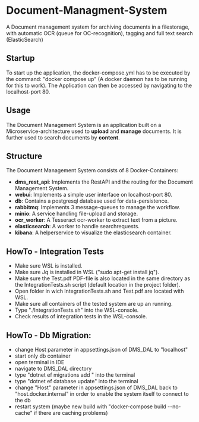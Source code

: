 # Document-Managment-System
A Document management system for archiving documents in a filestorage, with automatic OCR (queue for OC-recognition), tagging and full text search (ElasticSearch)

## Startup
To start up the application, the docker-compose.yml has to be executed by the command: "docker compose up" (A docker daemon has to be running for this to work). The Application can then be accessed by navigating to the localhost-port 80.
## Usage
The Document Management System is an application built on a Microservice-architecture used to **upload** and **manage** documents. It is further used to search documents by **content**. 
## Structure
The Document Management System consists of 8 Docker-Containers:
- **dms_rest_api**: Implements the RestAPI and the routing for the Document Management System.
- **webui**: Implements a simple user interface on localhost-port 80.
- **db**: Contains a postgresql database used for data-persistence.
- **rabbitmq**: Implements 3 message-queues to manage the workflow.
- **minio**: A service handling file-upload and storage.
- **ocr_worker**: A Tesseract ocr-worker to extract text from a picture.
- **elasticsearch**: A worker to handle searchrequests.
- **kibana**: A helperservice to visualize the elasticsearch container.

## HowTo - Integration Tests
- Make sure WSL is installed.
- Make sure Jq is installed in WSL ("sudo apt-get install jq").
- Make sure the Test.pdf PDF-file is also located in the same directory as the IntegrationTests.sh script (default location in the project folder).
- Open folder in wich IntegrationTests.sh and Test.pdf are located with WSL.
- Make sure all containers of the tested system are up an running.
- Type "./IntegrationTests.sh" into the WSL-console.
- Check results of integration tests in the WSL-console.

## HowTo - Db Migration:
- change Host parameter in appsettings.json of DMS_DAL to "localhost"
- start only db container
- open terminal in IDE
- navigate to DMS_DAL directory
- type "dotnet ef migrations add <migration-name>" into the terminal
- type "dotnet ef database update" into the terminal
- change "Host" parameter in appsettings.json of DMS_DAL back to "host.docker.internal" in order to enable the system itself to connect to the db
- restart system (maybe new build with "docker-compose build --no-cache" if there are caching problems)



  

